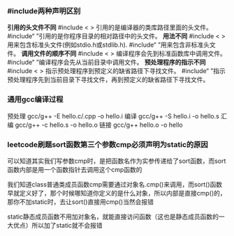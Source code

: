 ### **#include两种声明区别**

**引用的头文件不同** 
\#include < > 引用的是编译器的类库路径里面的头文件。 
\#include“ ”引用的是你程序目录的相对路径中的头文件。 
**用法不同** 
\#include < > 用来包含标准头文件(例如stdio.h或stdlib.h). 
\#include“ ”用来包含非标准头文件。 
**调用文件的顺序不同** 
\#include < > 编译程序会先到标准函数库中调用文件。 
\#include“ ”编译程序会先从当前目录中调用文件。 
**预处理程序的指示不同** 
\#include < > 指示预处理程序到预定义的缺省路径下寻找文件。 
\#include“ ”指示预处理程序先到当前目录下寻找文件，再到预定义的缺省路径下寻找文件。

### 通用gcc编译过程

预处理 gcc/g++ -E hello.c/.cpp -o hello.i
编译 gcc/g++ -S hello.i -o hello.s
汇编 gcc/g++ -c hello.s -o hello.o
链接 gcc/g++ hello.o -o hello

### leetcode刷题sort函数第三个参数cmp必须声明为static的原因

可以知道其实我们写参数cmp时，是把函数名作为实参传递给了sort函数，而sort函数内部是用一个函数指针去调用这个cmp函数的

我们知道class普通类成员函数cmp需要通过对象名.cmp()来调用，而sort()函数早就定义好了，那个时候哪知道你定义的是什么对象，所以内部是直接cmp()的，那你不加static时，去让sort()直接用cmp()当然会报错

static静态成员函数不用加对象名，就能直接访问函数（这也是静态成员函数的一大优点）所以加了static就不会报错
